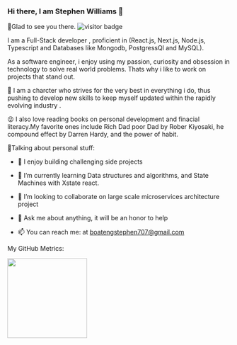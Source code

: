 ### Hi there, I am Stephen Williams 👋

🙋Glad to see you there.   ![visitor badge](https://visitor-badge.glitch.me/badge?page_id=steveghana&left_color=red&right_color=green) 

I am a Full-Stack developer , proficient in (React.js, Next.js, Node.js, Typescript and Databases like Mongodb, PostgressQl and MySQL). 

As a software engineer, i enjoy using my passion, curiosity and obsession in technology to solve real world problems. Thats why i like to work on projects that stand out.

💪 I am a charcter who strives for the very best in everything i do, thus pushing to develop new skills to keep myself updated within the rapidly evolving industry .

😜 I also love reading books on personal development and finacial literacy.My favorite ones include Rich Dad poor Dad by Rober Kiyosaki, he compound effect by Darren Hardy, and the power of habit.

🙅Talking about personal stuff:


- 🔭 I enjoy building challenging side projects 
- 🌱 I’m currently learning Data structures and algorithms, and State Machines with Xstate react.
- 👯 I’m looking to collaborate on large scale microservices architecture project

- 💬 Ask me about anything, it will be an honor to help
- 📫 You can reach me: at boatengstephen707@gmail.com


<!--START_SECTION:waka-->
<!--END_SECTION:waka-->

My GitHub Metrics:


<img height="180em" src="https://github-readme-stats.vercel.app/api?username=steveghana&show_icons=true&hide_border=true&&count_private=true&include_all_commits=true" />



